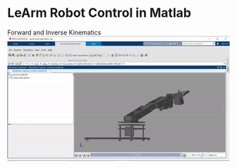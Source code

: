 # LeArm Robot Control in Matlab
Forward and Inverse Kinematics
![LeArm Simulation](/LeArm-matlab.gif)